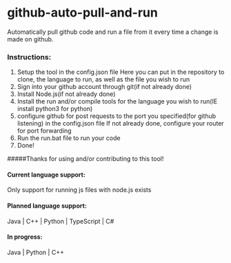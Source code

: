 # github-auto-pull-and-run
Automatically pull github code and run a file from it every time a change is made on github. 

### Instructions:
1. Setup the tool in the config.json file
  Here you can put in the repository to clone, the language to run, as well as the file you wish to run
2. Sign into your github account through git(if not already done)
3. Install Node.js(if not already done)
4. Install the run and/or compile tools for the language you wish to run(IE install python3 for python)
5. configure github for post requests to the port you specified(for github listening) in the config.json file
  If not already done, configure your router for port forwarding
6. Run the run.bat file to run your code
7. Done!

#####Thanks for using and/or contributing to this tool!

#### Current language support:
Only support for running js files with node.js exists

#### Planned language support:
Java |
C++ |
Python |
TypeScript |
C#

#### In progress:
Java |
Python |
C++ 
